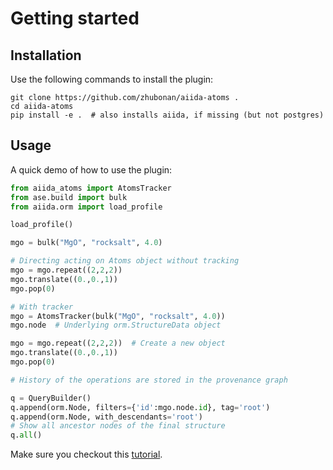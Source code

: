 # Getting started

## Installation

Use the following commands to install the plugin:

```
git clone https://github.com/zhubonan/aiida-atoms .
cd aiida-atoms
pip install -e .  # also installs aiida, if missing (but not postgres)
```

## Usage

A quick demo of how to use the plugin:

```python
from aiida_atoms import AtomsTracker
from ase.build import bulk
from aiida.orm import load_profile

load_profile()

mgo = bulk("MgO", "rocksalt", 4.0)

# Directing acting on Atoms object without tracking
mgo = mgo.repeat((2,2,2))
mgo.translate((0.,0.,1))
mgo.pop(0)

# With tracker
mgo = AtomsTracker(bulk("MgO", "rocksalt", 4.0))
mgo.node  # Underlying orm.StructureData object

mgo = mgo.repeat((2,2,2))  # Create a new object
mgo.translate((0.,0.,1))
mgo.pop(0)

# History of the operations are stored in the provenance graph

q = QueryBuilder()
q.append(orm.Node, filters={'id':mgo.node.id}, tag='root')
q.append(orm.Node, with_descendants='root')
# Show all ancestor nodes of the final structure
q.all()
```

Make sure you checkout this [tutorial](tracking-example).
